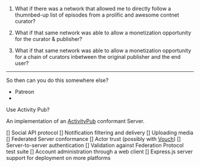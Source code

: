 1. What if there was a network that allowed me to directly follow a thumnbed-up list of episodes from a prolific and
   awesome contnet curator?

2. What if that same network was able to allow a monetization opportunity for the curator & publisher?

3. What if that same network was able to allow a monetization opportunity for a chain of curators inbetween the original
   publisher and the end user?

---

So then can you do this somewhere else?

- Patreon
-

Use Activity Pub?

An implementation of an [ActivityPub](https://www.w3.org/TR/activitypub) conformant Server.

[] Social API protocol [] Notification filtering and delivery [] Uploading media [] Federated Server conformance []
Actor trust (possibly with [Vouch](https://indieweb.org/Vouch)) [] Server-to-server authentication [] Validation against
Federation Protocol test suite [] Account administration through a web client [] Express.js server support for
deployment on more platforms
